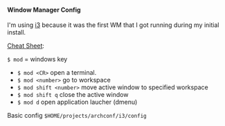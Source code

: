 #### Window Manager Config

I'm using [i3](https://i3wm.org/) because it was the first WM that I got running during my initial install.

[Cheat Sheet](https://i3wm.org/docs/refcard.html):

`$ mod` = windows key

- `$ mod <CR>` open a terminal.
- `$ mod <number>` go to workspace
- `$ mod shift <number>` move active window to specified workspace
- `$ mod shift q` close the active window
- `$ mod d` open application laucher (dmenu)

Basic config `$HOME/projects/archconf/i3/config`

